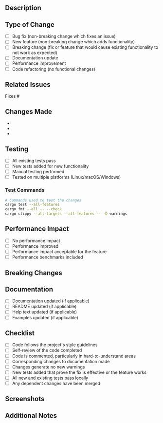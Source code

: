 ## Description

<!-- Provide a brief description of the changes in this PR -->

## Type of Change

<!-- Mark the relevant option with an "x" -->

- [ ] Bug fix (non-breaking change which fixes an issue)
- [ ] New feature (non-breaking change which adds functionality)
- [ ] Breaking change (fix or feature that would cause existing functionality to not work as expected)
- [ ] Documentation update
- [ ] Performance improvement
- [ ] Code refactoring (no functional changes)

## Related Issues

<!-- Link to related issues using "Fixes #123" or "Closes #123" -->

Fixes #

## Changes Made

<!-- List the specific changes made in this PR -->

- 
- 
- 

## Testing

<!-- Describe the tests you ran and their results -->

- [ ] All existing tests pass
- [ ] New tests added for new functionality
- [ ] Manual testing performed
- [ ] Tested on multiple platforms (Linux/macOS/Windows)

### Test Commands

```bash
# Commands used to test the changes
cargo test --all-features
cargo fmt --all -- --check
cargo clippy --all-targets --all-features -- -D warnings
```

## Performance Impact

<!-- If applicable, describe any performance impact -->

- [ ] No performance impact
- [ ] Performance improved
- [ ] Performance impact acceptable for the feature
- [ ] Performance benchmarks included

## Breaking Changes

<!-- If this is a breaking change, describe what breaks and how to migrate -->

## Documentation

- [ ] Documentation updated (if applicable)
- [ ] README updated (if applicable)
- [ ] Help text updated (if applicable)
- [ ] Examples updated (if applicable)

## Checklist

- [ ] Code follows the project's style guidelines
- [ ] Self-review of the code completed
- [ ] Code is commented, particularly in hard-to-understand areas
- [ ] Corresponding changes to documentation made
- [ ] Changes generate no new warnings
- [ ] New tests added that prove the fix is effective or the feature works
- [ ] All new and existing tests pass locally
- [ ] Any dependent changes have been merged

## Screenshots

<!-- If applicable, add screenshots to help explain your changes -->

## Additional Notes

<!-- Any additional information that reviewers should know --> 